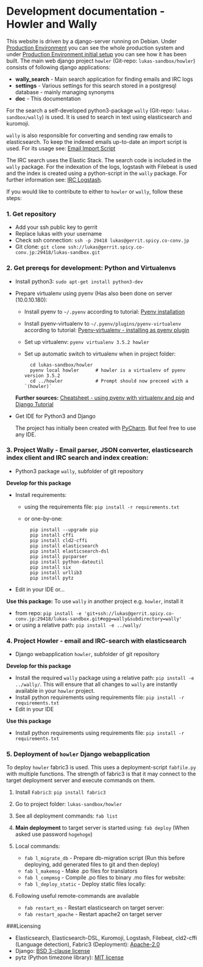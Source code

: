 # Development documentation - Howler and Wally

This website is driven by a django-server running on Debian. Under [Production Environment](/howler/doc/env/) you can see the whole production system and under [Production Environment initial setup](/howler/doc/done/) you can see how it has been built. The main web django project `howler` (Git-repo: `lukas-sandbox/howler`) consists of following django applications:

* **wally_search** - Main search application for finding emails and IRC logs
* **settings** - Various settings for this search stored in a postgresql database - mainly managing synonyms
* **doc** - This documentation

For the search a self-developed python3-package `wally` (Git-repo: `lukas-sandbox/wally`) is used. It is used to search in text using elasticsearch and kuromoji. 

`wally` is also responsible for converting and sending raw emails to elasticsearch. To keep the indexed emails up-to-date an import script is used. For its usage see: [Email Import Script](/howler/doc/importscript/)

The IRC search uses the Elastic Stack. The search code is included in the `wally` package. For the indexation of the logs, logstash with Filebeat is used and the index is created using a python-script in the `wally` package. For further information see: [IRC Logstash](/howler/doc/irc/).   

If you would like to contribute to either to `howler` or `wally`, follow these steps:

### 1. Get repository
* Add your ssh public key to gerrit
* Replace lukas with your username
* Check ssh connection: `ssh -p 29418 lukas@gerrit.spicy.co-conv.jp`     
* Git clone: `git clone ssh://lukas@gerrit.spicy.co-conv.jp:29418/lukas-sandbox.git`
    
### 2. Get prereqs for development: Python and Virtualenvs

* Install python3: `sudo apt-get install python3-dev`

* Prepare virtualenv using pyenv (Has also been done on server (10.0.10.180):

    * Install pyenv to `~/.pyenv` according to tutorial: [Pyenv installation](https://github.com/yyuu/pyenv#installation)
    * Install pyenv-virtualenv to `~/.pyenv/plugins/pyenv-virtualenv` according to tutorial: [Pyenv-virtualenv - installing as pyenv plugin](https://github.com/yyuu/pyenv-virtualenv#installing-as-a-pyenv-plugin)
    * Set up virtualenv: `pyenv virtualenv 3.5.2 howler`
    * Set up automatic switch to virtualenv when in project folder:
    
            cd lukas-sandbox/howler
            pyenv local howler      # howler is a virtualenv of pyenv version 3.5.2
            cd ../howler            # Prompt should now preceed with a `(howler)`

    **Further sources:**
    [Cheatsheet - using pyenv with virtualenv and pip](https://fijiaaron.wordpress.com/2015/06/18/using-pyenv-with-virtualenv-and-pip-cheat-sheet/)
    and
    [Django Tutorial](http://docs.django-cms.org/en/release-3.4.x/introduction/install.html)

* Get IDE for Python3 and Django
    
    The project has initially been created with [PyCharm](https://www.jetbrains.com/pycharm/). But feel free to use any IDE.

### 3. Project Wally - Email parser, JSON converter, elasticsearch index client and IRC search and index creation:
* Python3 package `wally`, subfolder of git repository

**Develop for this package**
* Install requirements:

    * using the requirements file: `pip install -r requirements.txt`
 
    * or one-by-one:

            pip install --upgrade pip
            pip install cffi
            pip install cld2-cffi
            pip install elasticsearch
            pip install elasticsearch-dsl
            pip install pycparser
            pip install python-dateutil
            pip install six
            pip install urllib3
            pip install pytz

* Edit in your IDE or...

**Use this package:** To use `wally` in another project e.g. `howler`, install it 
* from repo: `pip install -e 'git+ssh://lukas@gerrit.spicy.co-conv.jp:29418/lukas-sandbox.git#egg=wally&subdirectory=wally'`
* or using a relative path: `pip install -e ../wally/`

### 4. Project Howler - email and IRC-search with elasticsearch

* Django webapplication `howler`, subfolder of git repository

**Develop for this package**
* Install the required `wally` package using a relative path: `pip install -e ../wally/`. This will ensure that all changes to `wally` are instantly available in your `howler` project.
* Install python requirements using requirements file: `pip install -r requirements.txt`
* Edit in your IDE

**Use this package**
* Install python requirements using requirements file: `pip install -r requirements.txt`

### 5. Deployment of `howler` Django webapplication
To deploy `howler` fabric3 is used. This uses a deployment-script `fabfile.py` with multiple functions. The strength of fabric3 is 
that it may connect to the target deployment server and execute commands on them.

1. Install `Fabric3`: `pip install fabric3`
2. Go to project folder: `lukas-sandbox/howler`
3. See all deployment commands: `fab list`
4. **Main deployment** to target server is started using: `fab deploy` (When asked use password `hogehoge`)
5. Local commands:
    * `fab l_migrate_db` - Prepare db-migration script (Run this before deploying, add generated files to git and then deploy)
    * `fab l_makemsg` - Make .po files for translators 
    * `fab l_compmsg` - Compile .po files to binary .mo files for website:
    * `fab l_deploy_static` - Deploy static files locally:
6. Following useful remote-commands are available

    * `fab restart_es` - Restart elasticsearch on target server: 
    * `fab restart_apache` - Restart apache2 on target server

###Licensing

* Elasticsearch, Elasticsearch-DSL, Kuromoji, Logstash, Filebeat, cld2-cffi (Language detection), Fabric3 (Deployment): [Apache-2.0](https://tldrlegal.com/license/apache-license-2.0-(apache-2.0))
* Django: [BSD 3-clause license](https://tldrlegal.com/license/bsd-3-clause-license-(revised))
* pytz (Python timezone library): [MIT license](https://tldrlegal.com/license/mit-license#summary)
